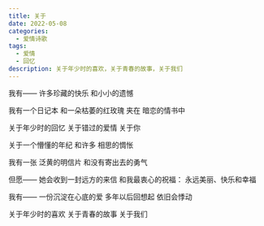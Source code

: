 ```yaml
---
title: 关于
date: 2022-05-08
categories:
  - 爱情诗歌
tags:
  - 爱情
  - 回忆
description: 关于年少时的喜欢，关于青春的故事，关于我们
---
```


我有——
许多珍藏的快乐
和小小的遗憾

我有一个日记本
和一朵枯萎的红玫瑰
夹在
暗恋的情书中

关于年少时的回忆
关于错过的爱情
关于你

关于一个懵懂的年纪
和许多
相思的惆怅

我有一张
泛黄的明信片
和没有寄出去的勇气

但愿——
她会收到一封远方的来信
和我最衷心的祝福：
永远美丽、快乐和幸福

我有——
一份沉淀在心底的爱
多年以后回想起
依旧会悸动

关于年少时的喜欢
关于青春的故事
关于我们

